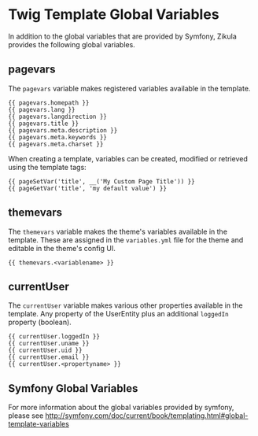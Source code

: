 Twig Template Global Variables
==============================

In addition to the global variables that are provided by Symfony, Zikula provides the following global variables.

pagevars
--------
The `pagevars` variable makes registered variables available in the template.

    {{ pagevars.homepath }}
    {{ pagevars.lang }}
    {{ pagevars.langdirection }}
    {{ pagevars.title }}
    {{ pagevars.meta.description }}
    {{ pagevars.meta.keywords }}
    {{ pagevars.meta.charset }}

When creating a template, variables can be created, modified or retrieved using the template tags:

    {{ pageSetVar('title', __('My Custom Page Title')) }}
    {{ pageGetVar('title', 'my default value') }}

themevars
---------

The `themevars` variable makes the theme's variables available in the template. These are assigned in the
`variables.yml` file for the theme and editable in the theme's config UI.

    {{ themevars.<variablename> }}

currentUser
-----------

The `currentUser` variable makes various other properties available in the template. Any property of the UserEntity
plus an additional `loggedIn` property (boolean).

    {{ currentUser.loggedIn }}
    {{ currentUser.uname }}
    {{ currentUser.uid }}
    {{ currentUser.email }}
    {{ currentUser.<propertyname> }}

Symfony Global Variables
------------------------

For more information about the global variables provided by symfony, please see
http://symfony.com/doc/current/book/templating.html#global-template-variables
